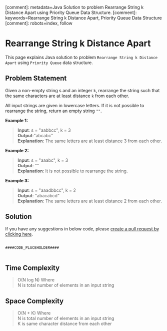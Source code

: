 [comment]: metadata=Java Solution to problem Rearrange String k Distance Apart using Priority Queue Data Structure.
[comment]: keywords=Rearrange String k Distance Apart, Priority Queue Data Structure
[comment]: robots=index, follow


<h1>Rearrange String k Distance Apart</h1>
<p>
This page explains Java solution to problem <code class="inline">Rearrange String k Distance Apart</code> using <code class="inline">Priority Queue</code> data structure.
</p>


<h2 class="heading">Problem Statement</h2>
<p>
Given a non-empty string s and an integer <code class="inline">k</code>, rearrange the string such that the same characters are at least distance <code class="inline">k</code> from each other.
</p>
<p>
All input strings are given in lowercase letters. If it is not possible to rearrange the string, return an empty string <code class="inline">""</code>.
</p>

<b>Example 1:</b>
<blockquote>
<p>
<b>Input</b>: s = "aabbcc", k = 3<br/>
<b>Output</b>:"abcabc" <br/>
<b>Explanation</b>: The same letters are at least distance 3 from each other.<br/>
</p>
</blockquote>

<b>Example 2:</b>
<blockquote>
<p>
<b>Input</b>: s = "aaabc", k = 3 <br/>
<b>Output</b>: "" <br/>
<b>Explanation</b>: It is not possible to rearrange the string.<br/>
</p>
</blockquote>


<b>Example 3:</b>
<blockquote>
<p>
<b>Input</b>: s = "aaadbbcc", k = 2<br/>
<b>Output</b>: "abacabcd" <br/>
<b>Explanation</b>: The same letters are at least distance 2 from each other.<br/>
</p>
</blockquote>


<h2 class="heading">Solution</h2>
If you have any suggestions in below code, please <a href="####LINK_PLACEHOLDER####" target="_blank" rel="noopener noreferrer" class="absolute">create a pull request by clicking here</a>.
<pre>
<code class="language-java">
####CODE_PLACEHOLDER####
</code>
</pre>


<h2 class="heading">Time Complexity</h2>
<blockquote>
<p>
O(N log N) Where <br />
N is total number of elements in an input string
</p>
</blockquote>


<h2 class="heading">Space Complexity</h2>
<blockquote>
<p>
O(N + K) Where <br />
N is total number of elements in an input string <br />
K is same character distance from each other 
</p>
</blockquote>